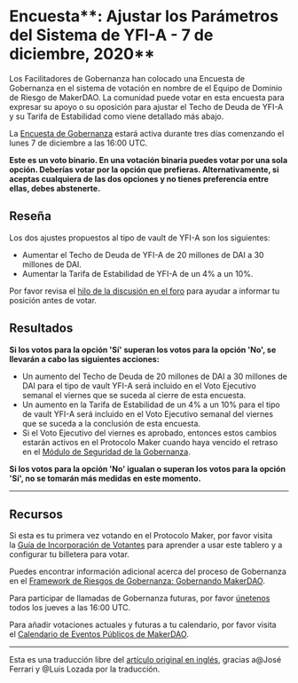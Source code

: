# Encuesta**: Ajustar los Parámetros del Sistema de YFI-A  - 7 de diciembre, 2020**

Los Facilitadores de Gobernanza han colocado una Encuesta de Gobernanza en el sistema de votación en nombre de el Equipo de Dominio de Riesgo de MakerDAO. La comunidad puede votar en esta encuesta para expresar su apoyo o su oposición para ajustar el Techo de Deuda de YFI-A y su Tarifa de Estabilidad como viene detallado más abajo. 

La [Encuesta de Gobernanza](https://community-development.makerdao.com/en/learn/governance/on-chain-gov/) estará activa durante tres días comenzando el lunes 7 de diciembre a las 16:00 UTC. 

**Este es un voto binario. En una votación binaria puedes votar por una sola opción. Deberías votar por la opción que prefieras. Alternativamente, si aceptas cualquiera de las dos opciones y no tienes preferencia entre ellas, debes abstenerte.**

## **Reseña**

Los dos ajustes propuestos al tipo de vault de YFI-A son los siguientes: 

- Aumentar el Techo de Deuda de YFI-A de 20 millones de DAI a 30 millones de DAI.
- Aumentar la Tarifa de Estabilidad de YFI-A de un 4% a un 10%.

Por favor revisa el [hilo de la discusión en el foro](https://forum.makerdao.com/t/signal-request-yfi-vault-options/5425) para ayudar a informar tu posición antes de votar. 

## Resultados

**Si los votos para la opción 'Sí' superan los votos para la opción 'No', se llevarán a cabo las siguientes acciones:**

- Un aumento del Techo de Deuda de 20 millones de DAI a 30 millones de DAI para el tipo de vault YFI-A será incluido en el Voto Ejecutivo semanal el viernes que se suceda al cierre de esta encuesta.
- Un aumento en la Tarifa de Estabilidad de un 4% a un 10% para el tipo de vault YFI-A será incluido en el Voto Ejecutivo semanal del viernes que se suceda a la conclusión de esta encuesta.
- Si el Voto Ejecutivo del viernes es aprobado, entonces estos cambios estarán activos en el Protocolo Maker cuando haya vencido el retraso en el [Módulo de Seguridad de la Gobernanza](https://forum.makerdao.com/tag/govsec-module).

**Si los votos para la opción 'No' igualan o superan los votos para la opción 'Sí', no se tomarán más medidas en este momento.**

---

## **Recursos**

Si esta es tu primera vez votando en el Protocolo Maker, por favor visita la [Guía de Incorporación de Votantes](https://community-development.makerdao.com/onboarding/voter-onboarding) para aprender a usar este tablero y a configurar tu billetera para votar.

Puedes encontrar información adicional acerca del proceso de Gobernanza en el [Framework de Riesgos de Gobernanza: Gobernando MakerDAO](https://community-development.makerdao.com/governance/governance-risk-framework).

Para participar de llamadas de Gobernanza futuras, por favor [únetenos](https://community-development.makerdao.com/governance/governance-and-risk-meetings) todos los jueves a las 16:00 UTC.

Para añadir votaciones actuales y futuras a tu calendario, por favor visita el [Calendario de Eventos Públicos de MakerDAO](https://calendar.google.com/calendar/embed?src=makerdao.com_3efhm2ghipksegl009ktniomdk%40group.calendar.google.com&ctz=America%2FLos_Angeles).

---

Esta es una traducción libre del [artículo original en inglés](https://github.com/makerdao/community/blob/master/governance/polls/Adjust%20YFI-A%20System%20Parameters%20-%20December%207,%202020.md), gracias a@José Ferrari y @Luis Lozada por la traducción.